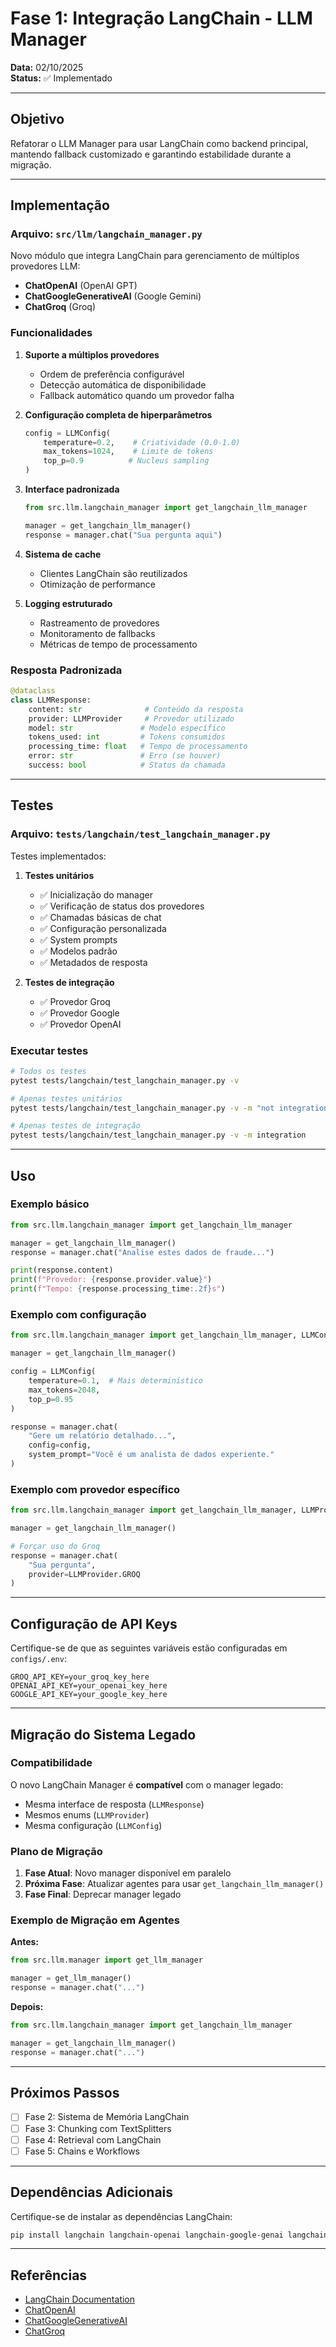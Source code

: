 # Fase 1: Integração LangChain - LLM Manager

**Data:** 02/10/2025  
**Status:** ✅ Implementado

---

## Objetivo

Refatorar o LLM Manager para usar LangChain como backend principal, mantendo fallback customizado e garantindo estabilidade durante a migração.

---

## Implementação

### Arquivo: `src/llm/langchain_manager.py`

Novo módulo que integra LangChain para gerenciamento de múltiplos provedores LLM:

- **ChatOpenAI** (OpenAI GPT)
- **ChatGoogleGenerativeAI** (Google Gemini)
- **ChatGroq** (Groq)

### Funcionalidades

1. **Suporte a múltiplos provedores**
   - Ordem de preferência configurável
   - Detecção automática de disponibilidade
   - Fallback automático quando um provedor falha

2. **Configuração completa de hiperparâmetros**
   ```python
   config = LLMConfig(
       temperature=0.2,    # Criatividade (0.0-1.0)
       max_tokens=1024,    # Limite de tokens
       top_p=0.9          # Nucleus sampling
   )
   ```

3. **Interface padronizada**
   ```python
   from src.llm.langchain_manager import get_langchain_llm_manager
   
   manager = get_langchain_llm_manager()
   response = manager.chat("Sua pergunta aqui")
   ```

4. **Sistema de cache**
   - Clientes LangChain são reutilizados
   - Otimização de performance

5. **Logging estruturado**
   - Rastreamento de provedores
   - Monitoramento de fallbacks
   - Métricas de tempo de processamento

### Resposta Padronizada

```python
@dataclass
class LLMResponse:
    content: str              # Conteúdo da resposta
    provider: LLMProvider     # Provedor utilizado
    model: str               # Modelo específico
    tokens_used: int         # Tokens consumidos
    processing_time: float   # Tempo de processamento
    error: str               # Erro (se houver)
    success: bool            # Status da chamada
```

---

## Testes

### Arquivo: `tests/langchain/test_langchain_manager.py`

Testes implementados:

1. **Testes unitários**
   - ✅ Inicialização do manager
   - ✅ Verificação de status dos provedores
   - ✅ Chamadas básicas de chat
   - ✅ Configuração personalizada
   - ✅ System prompts
   - ✅ Modelos padrão
   - ✅ Metadados de resposta

2. **Testes de integração**
   - ✅ Provedor Groq
   - ✅ Provedor Google
   - ✅ Provedor OpenAI

### Executar testes

```bash
# Todos os testes
pytest tests/langchain/test_langchain_manager.py -v

# Apenas testes unitários
pytest tests/langchain/test_langchain_manager.py -v -m "not integration"

# Apenas testes de integração
pytest tests/langchain/test_langchain_manager.py -v -m integration
```

---

## Uso

### Exemplo básico

```python
from src.llm.langchain_manager import get_langchain_llm_manager

manager = get_langchain_llm_manager()
response = manager.chat("Analise estes dados de fraude...")

print(response.content)
print(f"Provedor: {response.provider.value}")
print(f"Tempo: {response.processing_time:.2f}s")
```

### Exemplo com configuração

```python
from src.llm.langchain_manager import get_langchain_llm_manager, LLMConfig

manager = get_langchain_llm_manager()

config = LLMConfig(
    temperature=0.1,  # Mais determinístico
    max_tokens=2048,
    top_p=0.95
)

response = manager.chat(
    "Gere um relatório detalhado...",
    config=config,
    system_prompt="Você é um analista de dados experiente."
)
```

### Exemplo com provedor específico

```python
from src.llm.langchain_manager import get_langchain_llm_manager, LLMProvider

manager = get_langchain_llm_manager()

# Forçar uso do Groq
response = manager.chat(
    "Sua pergunta",
    provider=LLMProvider.GROQ
)
```

---

## Configuração de API Keys

Certifique-se de que as seguintes variáveis estão configuradas em `configs/.env`:

```env
GROQ_API_KEY=your_groq_key_here
OPENAI_API_KEY=your_openai_key_here
GOOGLE_API_KEY=your_google_key_here
```

---

## Migração do Sistema Legado

### Compatibilidade

O novo LangChain Manager é **compatível** com o manager legado:

- Mesma interface de resposta (`LLMResponse`)
- Mesmos enums (`LLMProvider`)
- Mesma configuração (`LLMConfig`)

### Plano de Migração

1. **Fase Atual**: Novo manager disponível em paralelo
2. **Próxima Fase**: Atualizar agentes para usar `get_langchain_llm_manager()`
3. **Fase Final**: Deprecar manager legado

### Exemplo de Migração em Agentes

**Antes:**
```python
from src.llm.manager import get_llm_manager

manager = get_llm_manager()
response = manager.chat("...")
```

**Depois:**
```python
from src.llm.langchain_manager import get_langchain_llm_manager

manager = get_langchain_llm_manager()
response = manager.chat("...")
```

---

## Próximos Passos

- [ ] Fase 2: Sistema de Memória LangChain
- [ ] Fase 3: Chunking com TextSplitters
- [ ] Fase 4: Retrieval com LangChain
- [ ] Fase 5: Chains e Workflows

---

## Dependências Adicionais

Certifique-se de instalar as dependências LangChain:

```bash
pip install langchain langchain-openai langchain-google-genai langchain-groq
```

---

## Referências

- [LangChain Documentation](https://python.langchain.com/)
- [ChatOpenAI](https://python.langchain.com/docs/integrations/chat/openai)
- [ChatGoogleGenerativeAI](https://python.langchain.com/docs/integrations/chat/google_generative_ai)
- [ChatGroq](https://python.langchain.com/docs/integrations/chat/groq)
